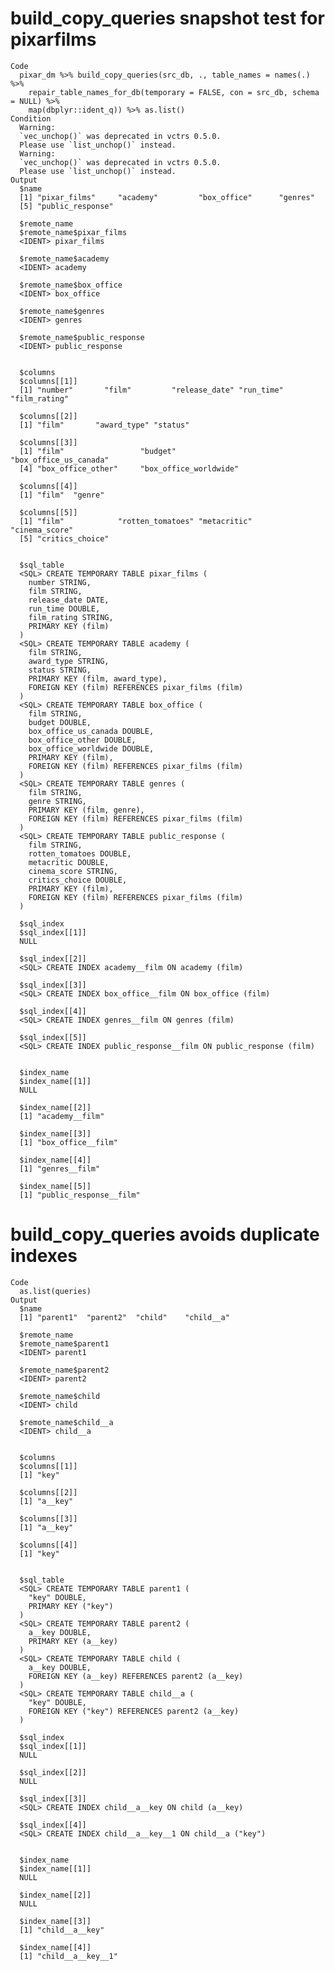# build_copy_queries snapshot test for pixarfilms

    Code
      pixar_dm %>% build_copy_queries(src_db, ., table_names = names(.) %>%
        repair_table_names_for_db(temporary = FALSE, con = src_db, schema = NULL) %>%
        map(dbplyr::ident_q)) %>% as.list()
    Condition
      Warning:
      `vec_unchop()` was deprecated in vctrs 0.5.0.
      Please use `list_unchop()` instead.
      Warning:
      `vec_unchop()` was deprecated in vctrs 0.5.0.
      Please use `list_unchop()` instead.
    Output
      $name
      [1] "pixar_films"     "academy"         "box_office"      "genres"         
      [5] "public_response"
      
      $remote_name
      $remote_name$pixar_films
      <IDENT> pixar_films
      
      $remote_name$academy
      <IDENT> academy
      
      $remote_name$box_office
      <IDENT> box_office
      
      $remote_name$genres
      <IDENT> genres
      
      $remote_name$public_response
      <IDENT> public_response
      
      
      $columns
      $columns[[1]]
      [1] "number"       "film"         "release_date" "run_time"     "film_rating" 
      
      $columns[[2]]
      [1] "film"       "award_type" "status"    
      
      $columns[[3]]
      [1] "film"                 "budget"               "box_office_us_canada"
      [4] "box_office_other"     "box_office_worldwide"
      
      $columns[[4]]
      [1] "film"  "genre"
      
      $columns[[5]]
      [1] "film"            "rotten_tomatoes" "metacritic"      "cinema_score"   
      [5] "critics_choice" 
      
      
      $sql_table
      <SQL> CREATE TEMPORARY TABLE pixar_films (
        number STRING,
        film STRING,
        release_date DATE,
        run_time DOUBLE,
        film_rating STRING,
        PRIMARY KEY (film)
      )
      <SQL> CREATE TEMPORARY TABLE academy (
        film STRING,
        award_type STRING,
        status STRING,
        PRIMARY KEY (film, award_type),
        FOREIGN KEY (film) REFERENCES pixar_films (film)
      )
      <SQL> CREATE TEMPORARY TABLE box_office (
        film STRING,
        budget DOUBLE,
        box_office_us_canada DOUBLE,
        box_office_other DOUBLE,
        box_office_worldwide DOUBLE,
        PRIMARY KEY (film),
        FOREIGN KEY (film) REFERENCES pixar_films (film)
      )
      <SQL> CREATE TEMPORARY TABLE genres (
        film STRING,
        genre STRING,
        PRIMARY KEY (film, genre),
        FOREIGN KEY (film) REFERENCES pixar_films (film)
      )
      <SQL> CREATE TEMPORARY TABLE public_response (
        film STRING,
        rotten_tomatoes DOUBLE,
        metacritic DOUBLE,
        cinema_score STRING,
        critics_choice DOUBLE,
        PRIMARY KEY (film),
        FOREIGN KEY (film) REFERENCES pixar_films (film)
      )
      
      $sql_index
      $sql_index[[1]]
      NULL
      
      $sql_index[[2]]
      <SQL> CREATE INDEX academy__film ON academy (film)
      
      $sql_index[[3]]
      <SQL> CREATE INDEX box_office__film ON box_office (film)
      
      $sql_index[[4]]
      <SQL> CREATE INDEX genres__film ON genres (film)
      
      $sql_index[[5]]
      <SQL> CREATE INDEX public_response__film ON public_response (film)
      
      
      $index_name
      $index_name[[1]]
      NULL
      
      $index_name[[2]]
      [1] "academy__film"
      
      $index_name[[3]]
      [1] "box_office__film"
      
      $index_name[[4]]
      [1] "genres__film"
      
      $index_name[[5]]
      [1] "public_response__film"
      
      

# build_copy_queries avoids duplicate indexes

    Code
      as.list(queries)
    Output
      $name
      [1] "parent1"  "parent2"  "child"    "child__a"
      
      $remote_name
      $remote_name$parent1
      <IDENT> parent1
      
      $remote_name$parent2
      <IDENT> parent2
      
      $remote_name$child
      <IDENT> child
      
      $remote_name$child__a
      <IDENT> child__a
      
      
      $columns
      $columns[[1]]
      [1] "key"
      
      $columns[[2]]
      [1] "a__key"
      
      $columns[[3]]
      [1] "a__key"
      
      $columns[[4]]
      [1] "key"
      
      
      $sql_table
      <SQL> CREATE TEMPORARY TABLE parent1 (
        "key" DOUBLE,
        PRIMARY KEY ("key")
      )
      <SQL> CREATE TEMPORARY TABLE parent2 (
        a__key DOUBLE,
        PRIMARY KEY (a__key)
      )
      <SQL> CREATE TEMPORARY TABLE child (
        a__key DOUBLE,
        FOREIGN KEY (a__key) REFERENCES parent2 (a__key)
      )
      <SQL> CREATE TEMPORARY TABLE child__a (
        "key" DOUBLE,
        FOREIGN KEY ("key") REFERENCES parent2 (a__key)
      )
      
      $sql_index
      $sql_index[[1]]
      NULL
      
      $sql_index[[2]]
      NULL
      
      $sql_index[[3]]
      <SQL> CREATE INDEX child__a__key ON child (a__key)
      
      $sql_index[[4]]
      <SQL> CREATE INDEX child__a__key__1 ON child__a ("key")
      
      
      $index_name
      $index_name[[1]]
      NULL
      
      $index_name[[2]]
      NULL
      
      $index_name[[3]]
      [1] "child__a__key"
      
      $index_name[[4]]
      [1] "child__a__key__1"
      
      

